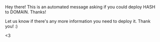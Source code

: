 Hey there! This is an automated message asking if you could deploy HASH to DOMAIN. Thanks!

Let us know if there's any more information you need to deploy it. Thank you! :)

<3
